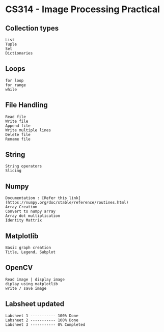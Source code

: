 # CS314 - Image Processing Practical

## Collection types

    List
    Tuple
    Set
    Dictionaries

## Loops

    for loop
    for range
    while

## File Handling

    Read file
    Write file
    Append file
    Write multiple lines
    Delete file
    Rename file

## String

    String operators
    Slicing

## Numpy

    Documentation : [Refer this link](https://numpy.org/doc/stable/reference/routines.html)
    Array Creation
    Convert to numpy array
    Array dot multiplication
    Identity Mattrix

## Matplotlib

    Basic graph creation
    Title, Legend, Subplot

## OpenCV

    Read image | display image
    diplay using matplotlib
    write / save image

## Labsheet updated

    Labsheet 1 ----------- 100% Done
    Labsheet 2 ----------- 100% Done
    Labsheet 3 ----------- 0% Completed
